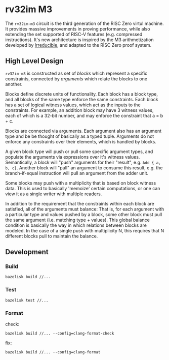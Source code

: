 # rv32im M3

The `rv32im-m3` circuit is the third generation of the RISC Zero virtul machine.
It provides massive improvements in proving performance, while also extending the set supported of RISC-V features (e.g. compressed instructions).
It's new architecture is inspired by the M3 arithmetization developed by [Irreducible](https://www.irreducible.com/), and adapted to the RISC Zero proof system.

## High Level Design

`rv32im-m3` is constructed as set of _blocks_ which represent a specific constraints, connected by _arguments_ which relate the blocks to one another.

Blocks define discrete units of functionality.
Each block has a block type, and all blocks of the same type enforce the same constraints.
Each block has a set of logical witness values, which act as the inputs to the constraints.
For example, an addition block may have 3 witness values, each of which is a 32-bit number, and may enforce the constraint that a = b + c.

Blocks are connected via arguments.
Each argument also has an argument type and be be thought of basically as a typed tuple.
Arguments do not enforce any constraints over their elements, which is handled by blocks.

A given block type will push or pull some specific argument types, and populate the arguments via expressions over it's witness values.
Semantically, a block will "push" arguments for their "result", e.g. `Add { a, b, c}`.
Another block will "pull" an argument to consume this result, e.g. the branch-if-equal instruction will pull an argument from the adder unit.

Some blocks may push with a multiplicity that is based on block witness data.
This is used to basically 'memoize' certain computations, or one can view it as a single writer with multiple readers.

In addition to the requirement that the constraints within each block are satisfied, all of the arguments must balance:
That is, for each argument with a particular type and values pushed by a block, some other block must pull the same argument (i.e. matching type + values).
This global balance condition is basically the way in which relations between blocks are modeled.
In the case of a single push with multiplicity N, this requires that N different blocks pull to maintain the balance.

## Development

### Build

```
bazelisk build //...
```

### Test

```
bazelisk test //...
```

### Format

check:
```
bazelisk build //... --config=clang-format-check
```

fix:
```
bazelisk build //... --config=clang-format
```
